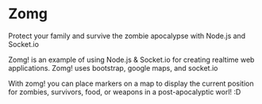 Zomg
====

Protect your family and survive the zombie apocalypse with Node.js and Socket.io

Zomg! is an example of using Node.js & Socket.io for creating realtime web applications.
Zomg! uses bootstrap, google maps, and socket.io

With zomg! you can place markers on a map to display the current position for zombies, survivors, food, or weapons in a
post-apocalyptic worl! :D
